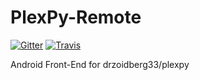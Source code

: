 # PlexPy-Remote

[![Gitter](https://badges.gitter.im/Join%20Chat.svg)](https://gitter.im/wcomartin/PlexPy-Remote?utm_source=badge&utm_medium=badge&utm_campaign=pr-badge) [![Travis](https://travis-ci.org/wcomartin/PlexPy-Remote.svg?branch=master)](https://travis-ci.org/wcomartin/PlexPy-Remote)

Android Front-End for drzoidberg33/plexpy

